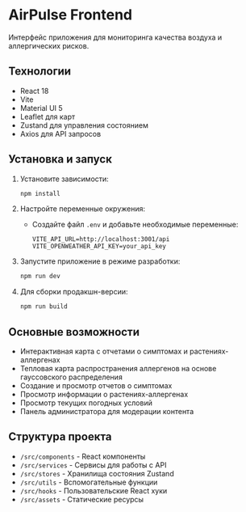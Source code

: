 # AirPulse Frontend

Интерфейс приложения для мониторинга качества воздуха и аллергических рисков.

## Технологии

- React 18
- Vite
- Material UI 5
- Leaflet для карт
- Zustand для управления состоянием
- Axios для API запросов

## Установка и запуск

1. Установите зависимости:
   ```bash
   npm install
   ```

2. Настройте переменные окружения:
   - Создайте файл `.env` и добавьте необходимые переменные:
     ```
     VITE_API_URL=http://localhost:3001/api
     VITE_OPENWEATHER_API_KEY=your_api_key
     ```

3. Запустите приложение в режиме разработки:
   ```bash
   npm run dev
   ```

4. Для сборки продакшн-версии:
   ```bash
   npm run build
   ```

## Основные возможности

- Интерактивная карта с отчетами о симптомах и растениях-аллергенах
- Тепловая карта распространения аллергенов на основе гауссовского распределения
- Создание и просмотр отчетов о симптомах
- Просмотр информации о растениях-аллергенах
- Просмотр текущих погодных условий
- Панель администратора для модерации контента

## Структура проекта

- `/src/components` - React компоненты
- `/src/services` - Сервисы для работы с API
- `/src/stores` - Хранилища состояния Zustand
- `/src/utils` - Вспомогательные функции
- `/src/hooks` - Пользовательские React хуки
- `/src/assets` - Статические ресурсы
